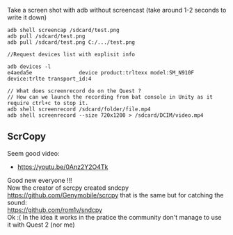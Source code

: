 
Take a screen shot with adb without screencast
(take around 1-2 seconds to write it down)
```
adb shell screencap /sdcard/test.png
adb pull /sdcard/test.png
adb pull /sdcard/test.png C:/.../test.png
```



```
//Request devices list with explisit info

adb devices -l  
e4aeda5e               device product:trltexx model:SM_N910F device:trlte transport_id:4
```



```
// What does screenrecord do on the Quest ?
// How can we launch the recording from bat console in Unity as it require ctrl+c to stop it.
adb shell screenrecord /sdcard/folder/file.mp4
adb shell screenrecord --size 720x1200 > /sdcard/DCIM/video.mp4
```



## ScrCopy

Seem good video:
- https://youtu.be/0Anz2Y2O4Tk
  

Good new everyone !!!  
Now the creator of scrcpy created sndcpy  
https://github.com/Genymobile/scrcpy 
that is the same but for catching the sound:  
https://github.com/rom1v/sndcpy  
Ok :( In the idea it works in the pratice the community don't manage to use it with Quest 2 (nor me)
